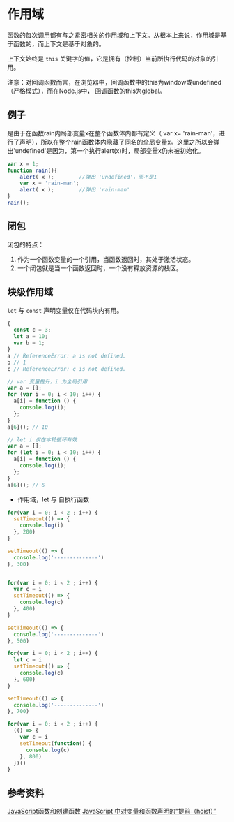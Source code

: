 # 作用域
函数的每次调用都有与之紧密相关的作用域和上下文。从根本上来说，作用域是基于函数的，而上下文是基于对象的。

上下文始终是 `this` 关键字的值，它是拥有（控制）当前所执行代码的对象的引用。

注意：对回调函数而言，在浏览器中，回调函数中的this为window或undefined（严格模式），而在Node.js中， 回调函数的this为global。

## 例子
是由于在函数rain内局部变量x在整个函数体内都有定义（ var x= 'rain-man'，进行了声明），所以在整个rain函数体内隐藏了同名的全局变量x。这里之所以会弹出'undefined'是因为，第一个执行alert(x)时，局部变量x仍未被初始化。
```js
var x = 1;
function rain(){
    alert( x );        //弹出 'undefined'，而不是1
    var x = 'rain-man';
    alert( x );        //弹出 'rain-man'
}
rain();
```

## 闭包
闭包的特点：
1. 作为一个函数变量的一个引用，当函数返回时，其处于激活状态。
2. 一个闭包就是当一个函数返回时，一个没有释放资源的栈区。

## 块级作用域
`let` 与 `const` 声明变量仅在代码块内有用。
```js
{
  const c = 3;
  let a = 10;
  var b = 1;
}
a // ReferenceError: a is not defined.
b // 1
c // ReferenceError: c is not defined. 
```

```js
// var 变量提升，i 为全局引用
var a = [];
for (var i = 0; i < 10; i++) {
  a[i] = function () {
    console.log(i);
  };
}
a[6](); // 10

// let i 仅在本轮循环有效
var a = [];
for (let i = 0; i < 10; i++) {
  a[i] = function () {
    console.log(i);
  };
}
a[6](); // 6
```



- 作用域，let 与 自执行函数

```javascript
for(var i = 0; i < 2 ; i++) {
  setTimeout(() => {
    console.log(i)
  }, 200)
}

setTimeout(() => {
  console.log('--------------')
}, 300)


for(var i = 0; i < 2 ; i++) {
  var c = i
  setTimeout(() => {
    console.log(c)
  }, 400)
}

setTimeout(() => {
  console.log('--------------')
}, 500)

for(var i = 0; i < 2 ; i++) {
  let c = i
  setTimeout(() => {
    console.log(c)
  }, 600)
}

setTimeout(() => {
  console.log('--------------')
}, 700)

for(var i = 0; i < 2 ; i++) {
  (() => {
    var c = i
    setTimeout(function() {
      console.log(c)
    }, 800)
  })()
}
```





## 参考资料

[](http://wwsun.github.io/posts/scope-and-context-in-javascript.html)
[JavaScript函数和创建函数](https://github.com/1sters/javascript/blob/master/12_function.md)
[JavaScript 中对变量和函数声明的“提前（hoist）”](http://www.bootcss.com/article/variable-and-function-hoisting-in-javascript/)
